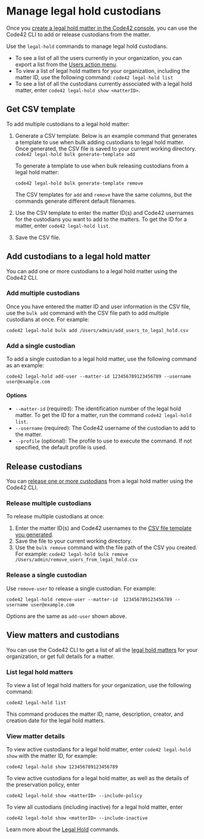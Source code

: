 # Manage legal hold custodians

Once you [create a legal hold matter in the Code42 console](https://support.code42.com/Administrator/Cloud/Configuring/Create_a_legal_hold_matter#Step_1:_Create_a_matter), you can use the Code42 CLI to add or release custodians from the matter.

Use the `legal-hold` commands to manage legal hold custodians.
 - To see a list of all the users currently in your organization, you can export a list from the [Users action menu](https://support.code42.com/Administrator/Cloud/Code42_console_reference/Users_reference#Action_menu).
 - To view a list of legal hold matters for your organization, including the matter ID, use the following command:
   `code42 legal-hold list`
 - To see a list of all the custodians currently associated with a legal hold matter, enter `code42 legal-hold show <matterID>`.


## Get CSV template

To add multiple custodians to a legal hold matter:

1. Generate a CSV template. Below is an example command that generates a template to use when bulk adding custodians to legal hold matter. Once generated, the CSV file is saved to your current working directory.
    `code42 legal-hold bulk generate-template add`

    To generate a template to use when bulk releasing custodians from a legal hold matter:

    `code42 legal-hold bulk generate-template remove`

    The CSV templates for `add` and `remove` have the same columns, but the commands generate different default filenames.

2. Use the CSV template to enter the matter ID(s) and Code42 usernames for the custodians you want to add to the matters.
To get the ID for a matter, enter `code42 legal-hold list`.
3. Save the CSV file.

## Add custodians to a legal hold matter

You can add one or more custodians to a legal hold matter using the Code42 CLI.

### Add multiple custodians
Once you have entered the matter ID and user information in the CSV file, use the `bulk add` command with the CSV file path to add multiple custodians at once. For example:

`code42 legal-hold bulk add /Users/admin/add_users_to_legal_hold.csv`

### Add a single custodian

To add a single custodian to a legal hold matter, use the following command as an example:

`code42 legal-hold add-user --matter-id 123456789123456789 --username user@example.com`

#### Options

 - `--matter-id` (required):   The identification number of the legal hold matter. To get the ID for a matter, run the command `code42 legal-hold list`.
 - `--username` (required):    The Code42 username of the custodian to add to the matter.
 - `--profile` (optional):     The profile to use to execute the command. If not specified, the default profile is used.

## Release custodians
You can [release one or more custodians](https://support.code42.com/Administrator/Cloud/Configuring/Create_a_legal_hold_matter#Release_or_reactivate_custodians) from a legal hold matter using the Code42 CLI.

### Release multiple custodians

To release multiple custodians at once:

1. Enter the matter ID(s) and Code42 usernames to the [CSV file template you generated](#get-csv-template).
2. Save the file to your current working directory.
3. Use the `bulk remove` command with the file path of the CSV you created. For example:
    `code42 legal-hold bulk remove /Users/admin/remove_users_from_legal_hold.csv`

### Release a single custodian

Use `remove-user` to release a single custodian. For example:

`code42 legal-hold remove-user --matter-id  123456789123456789 --username user@example.com`

Options are the same as `add-user` shown above.

## View matters and custodians

You can use the Code42 CLI to get a list of all the [legal hold matters](https://support.code42.com/Administrator/Cloud/Code42_console_reference/Legal_Hold_reference#All_Matters) for your organization, or get full details for a matter.

### List legal hold matters

To view a list of legal hold matters for your organization, use the following command:

`code42 legal-hold list`

This command produces the matter ID, name, description, creator, and creation date for the legal hold matters.

### View matter details

To view active custodians for a legal hold matter, enter `code42 legal-hold show` with the matter ID, for example:

`code42 legal-hold show 123456789123456789`

To view active custodians for a legal hold matter, as well as the details of the preservation policy, enter

`code42 legal-hold show <matterID> --include-policy`

To view all custodians (including inactive) for a legal hold matter, enter

`code42 legal-hold show <matterID> --include-inactive`

Learn more about the [Legal Hold](../commands/legalhold.md) commands.

